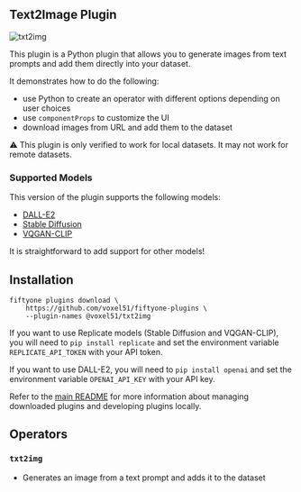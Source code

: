 ## Text2Image Plugin

![txt2img](https://github.com/voxel51/fiftyone-plugins/assets/12500356/7634a6f8-717c-4435-b034-58b50766199b)

This plugin is a Python plugin that allows you to generate images from text
prompts and add them directly into your dataset.

It demonstrates how to do the following:

-   use Python to create an operator with different options depending on user
    choices
-   use `componentProps` to customize the UI
-   download images from URL and add them to the dataset

:warning: This plugin is only verified to work for local datasets. It may not
work for remote datasets.

### Supported Models

This version of the plugin supports the following models:

-   [DALL-E2](https://openai.com/dall-e-2)
-   [Stable Diffusion](https://replicate.com/stability-ai/stable-diffusion)
-   [VQGAN-CLIP](https://replicate.com/mehdidc/feed_forward_vqgan_clip)

It is straightforward to add support for other models!

## Installation

```shell
fiftyone plugins download \
    https://github.com/voxel51/fiftyone-plugins \
    --plugin-names @voxel51/txt2img
```

If you want to use Replicate models (Stable Diffusion and VQGAN-CLIP), you will
need to `pip install replicate` and set the environment variable
`REPLICATE_API_TOKEN` with your API token.

If you want to use DALL-E2, you will need to `pip install openai` and set the
environment variable `OPENAI_API_KEY` with your API key.

Refer to the [main README](https://github.com/voxel51/fiftyone-plugins) for
more information about managing downloaded plugins and developing plugins
locally.

## Operators

### `txt2img`

-   Generates an image from a text prompt and adds it to the dataset
